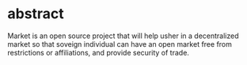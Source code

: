 # abstract
 Market is an open source project that will help usher in a decentralized market so that soveign individual can have an open market free from restrictions or affiliations, and provide security of trade.

